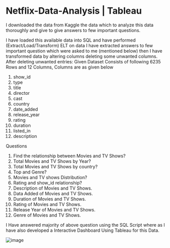 # Netflix-Data-Analysis | Tableau
I downloaded the data from Kaggle the data which to analyze this data thoroughly and give to give answers to few important questions.

I have loaded this available data into SQL and have performed (Extract/Load/Transform) ELT on data I have extracted answers to few important question which were asked to me (mentioned below) then I have transformed data by altering columns deleting some unwanted columns.
After deleting unwanted entries:
Given Dataset Consists of following 6235 Rows and 12 Columns, Columns are as given below
1.	show_id
2.	type
3.	title
4.	director
5.	cast
6.	country
7.	date_added
8.	release_year
9.	rating
10.	duration
11.	listed_in
12.	description

Questions
1.	Find the relationship  between Movies and TV Shows?
2.	Total Movies and TV Shows by Year?
3.	Total Movies and TV Shows by country?
4.	Top and Genre?
5.	Movies and TV shows Distribution?
6.	Rating and show_id relationship?
7.	Description of Movies and TV Shows.
8.	Data Added of Movies and TV Shows.
9.	Duration of Movies and TV Shows.
10.	Rating of Movies and TV Shows.
11.	Release Year of Movies and TV Shows.
12.	Genre of Movies and TV Shows.

I Have answered majority of above question using the SQL Script where as I have also developed a Interactive Dashboard Using Tableau for this Data.

 


 ![image](https://user-images.githubusercontent.com/122022429/219935898-96fdd52c-5bcf-46b8-9001-f2e871199b14.png)


